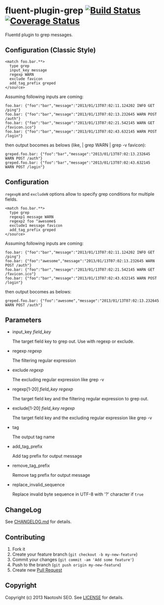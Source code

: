 # fluent-plugin-grep [![Build Status](https://secure.travis-ci.org/sonots/fluent-plugin-grep.png?branch=master)](http://travis-ci.org/sonots/fluent-plugin-grep) [![Coverage Status](https://coveralls.io/repos/sonots/fluent-plugin-grep/badge.png?branch=master)](https://coveralls.io/r/sonots/fluent-plugin-grep)

Fluentd plugin to grep messages.

## Configuration (Classic Style)

    <match foo.bar.**>
      type grep
      input_key message
      regexp WARN
      exclude favicon
      add_tag_prefix greped
    </source>

Assuming following inputs are coming:

    foo.bar: {"foo":"bar","message":"2013/01/13T07:02:11.124202 INFO GET /ping"}
    foo.bar: {"foo":"bar","message":"2013/01/13T07:02:13.232645 WARN POST /auth"}
    foo.bar: {"foo":"bar","message":"2013/01/13T07:02:21.542145 WARN GET /favicon.ico"}
    foo.bar: {"foo":"bar","message":"2013/01/13T07:02:43.632145 WARN POST /login"}

then output bocomes as belows (like, | grep WARN | grep -v favicon):

    greped.foo.bar: {"foo":"bar","message":"2013/01/13T07:02:13.232645 WARN POST /auth"}
    greped.foo.bar: {"foo":"bar","message":"2013/01/13T07:02:43.632145 WARN POST /login"}

## Configuration

`regexpN` and `excludeN` options allow to specify grep conditions for multiple fields. 

    <match foo.bar.**>
      type grep
      regexp1 message WARN
      regexp2 foo ^awesome$
      exclude1 message favicon
      add_tag_prefix greped
    </source>

Assuming following inputs are coming:

    foo.bar: {"foo":"bar","message":"2013/01/13T07:02:11.124202 INFO GET /ping"}
    foo.bar: {"foo":"awesome","message":"2013/01/13T07:02:13.232645 WARN POST /auth"}
    foo.bar: {"foo":"bar","message":"2013/01/13T07:02:21.542145 WARN GET /favicon.ico"}
    foo.bar: {"foo":"bar","message":"2013/01/13T07:02:43.632145 WARN POST /login"}

then output bocomes as belows:

    greped.foo.bar: {"foo":"awesome","message":"2013/01/13T07:02:13.232645 WARN POST /auth"}

## Parameters

- input\_key *field\_key*

    The target field key to grep out. Use with regexp or exclude. 

- regexp *regexp*

    The filtering regular expression

- exclude *regexp*

    The excluding regular expression like grep -v

- regexp[1-20] *field\_key* *regexp*

    The target field key and the filtering regular expression to grep out. 

- exclude[1-20] *field_key* *regexp*

    The target field key and the excluding regular expression like grep -v

- tag

    The output tag name

- add_tag_prefix

    Add tag prefix for output message

- remove_tag_prefix

    Remove tag prefix for output message

- replace_invalid_sequence

    Replace invalid byte sequence in UTF-8 with '?' character if `true`

## ChangeLog

See [CHANGELOG.md](CHANGELOG.md) for details.

## Contributing

1. Fork it
2. Create your feature branch (`git checkout -b my-new-feature`)
3. Commit your changes (`git commit -am 'Add some feature'`)
4. Push to the branch (`git push origin my-new-feature`)
5. Create new [Pull Request](../../pull/new/master)

## Copyright

Copyright (c) 2013 Naotoshi SEO. See [LICENSE](LICENSE) for details.


